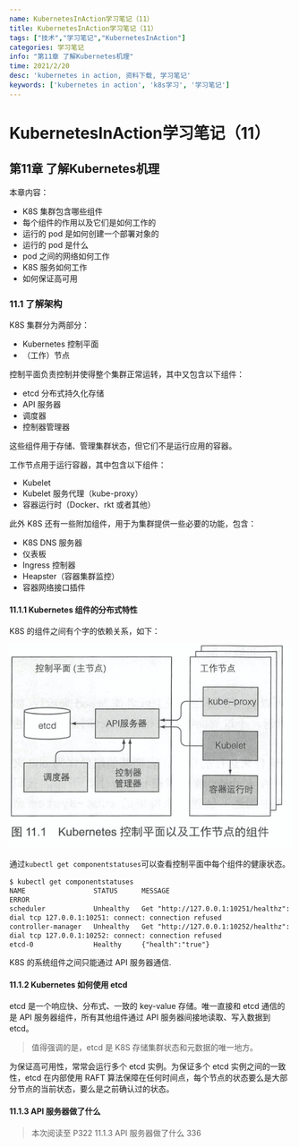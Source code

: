 ```yaml
---
name: KubernetesInAction学习笔记（11）
title: KubernetesInAction学习笔记（11）
tags: ["技术","学习笔记","KubernetesInAction"]
categories: 学习笔记
info: "第11章 了解Kubernetes机理"
time: 2021/2/20
desc: 'kubernetes in action, 资料下载, 学习笔记'
keywords: ['kubernetes in action', 'k8s学习', '学习笔记']
---
```


# KubernetesInAction学习笔记（11）

## 第11章 了解Kubernetes机理

本章内容：

- K8S 集群包含哪些组件
- 每个组件的作用以及它们是如何工作的
- 运行的 pod 是如何创建一个部署对象的
- 运行的 pod 是什么
- pod 之间的网络如何工作
- K8S 服务如何工作
- 如何保证高可用

### 11.1 了解架构

K8S 集群分为两部分：

- Kubernetes 控制平面
- （工作）节点

控制平面负责控制并使得整个集群正常运转，其中又包含以下组件：

- etcd 分布式持久化存储
- API 服务器
- 调度器
- 控制器管理器

这些组件用于存储、管理集群状态，但它们不是运行应用的容器。

工作节点用于运行容器，其中包含以下组件：

- Kubelet
- Kubelet 服务代理（kube-proxy）
- 容器运行时（Docker、rkt 或者其他）

此外 K8S 还有一些附加组件，用于为集群提供一些必要的功能，包含：

- K8S DNS 服务器
- 仪表板
- Ingress 控制器
- Heapster（容器集群监控）
- 容器网络接口插件

#### 11.1.1 Kubernetes 组件的分布式特性

K8S 的组件之间有个字的依赖关系，如下：

![11-1.png](./images/11-1.png)

通过`kubectl get componentstatuses`可以查看控制平面中每个组件的健康状态。

```shell
$ kubectl get componentstatuses
NAME                 STATUS      MESSAGE                                                                                       ERROR
scheduler            Unhealthy   Get "http://127.0.0.1:10251/healthz": dial tcp 127.0.0.1:10251: connect: connection refused
controller-manager   Unhealthy   Get "http://127.0.0.1:10252/healthz": dial tcp 127.0.0.1:10252: connect: connection refused
etcd-0               Healthy     {"health":"true"}
```

K8S 的系统组件之间只能通过 API 服务器通信.

#### 11.1.2 Kubernetes 如何使用 etcd

etcd 是一个响应快、分布式、一致的 key-value 存储。唯一直接和 etcd 通信的是 API 服务器组件，所有其他组件通过 API 服务器间接地读取、写入数据到 etcd。

> 值得强调的是，etcd 是 K8S 存储集群状态和元数据的唯一地方。

为保证高可用性，常常会运行多个 etcd 实例。为保证多个 etcd 实例之间的一致性，etcd 在内部使用 RAFT 算法保障在任何时间点，每个节点的状态要么是大部分节点的当前状态，要么是之前确认过的状态。

#### 11.1.3 API 服务器做了什么



















> 本次阅读至 P322 11.1.3 API 服务器做了什么 336